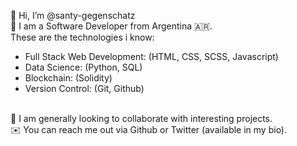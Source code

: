 👋 Hi, I’m @santy-gegenschatz </br>
👀 I am a Software Developer from Argentina 🇦🇷. </br>
These are the technologies i know: 
- Full Stack Web Development: (HTML, CSS, SCSS, Javascript)
- Data Science: (Python, SQL)
- Blockchain: (Solidity)
- Version Control: (Git, Github)
</br>
🤙 I am generally looking to collaborate with interesting projects. </br>
✉️ You can reach me out via Github or Twitter (available in my bio).
<!---
santy-gegenschatz/santy-gegenschatz is a ✨ special ✨ repository because its `README.md` (this file) appears on your GitHub profile.
You can click the Preview link to take a look at your changes.
--->
